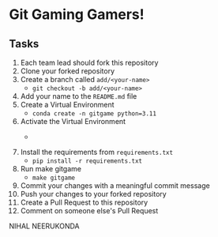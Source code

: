 # Git Gaming Gamers!

## Tasks

1. Each team lead should fork this repository
2. Clone your forked repository
3. Create a branch called `add/<your-name>`
    - ```git checkout -b add/<your-name>```
4. Add your name to the `README.md` file
5. Create a Virtual Environment
    - ```conda create -n gitgame python=3.11```
6. Activate the Virtual Environment
    - ```conda activate gitgame
7. Install the requirements from `requirements.txt`
    - ```pip install -r requirements.txt```
8. Run make gitgame
    - ```make gitgame```
9. Commit your changes with a meaningful commit message
10. Push your changes to your forked repository
11. Create a Pull Request to this repository
12. Comment on someone else's Pull Request

NIHAL NEERUKONDA

